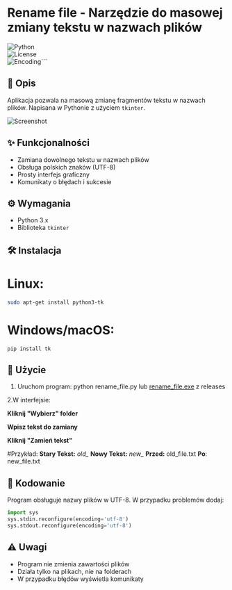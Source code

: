 # Rename file - Narzędzie do masowej zmiany tekstu w nazwach plików

![Python](https://img.shields.io/badge/Python-3.x-blue?logo=python)  
![License](https://img.shields.io/badge/License-MIT-green)  
![Encoding](https://img.shields.io/badge/Encoding-UTF--8-orange)```

## 📌 Opis
Aplikacja pozwala na masową zmianę fragmentów tekstu w nazwach plików. Napisana w Pythonie z użyciem `tkinter`.

![Screenshot](https://github.com/zbirow/Rename-file/blob/main/image.png)

## ✨ Funkcjonalności
- Zamiana dowolnego tekstu w nazwach plików
- Obsługa polskich znaków (UTF-8)
- Prosty interfejs graficzny
- Komunikaty o błędach i sukcesie

## ⚙️ Wymagania
- Python 3.x
- Biblioteka `tkinter`

## 🛠️ Instalacja
# Linux:
```bash
sudo apt-get install python3-tk
```
# Windows/macOS:
```bush
pip install tk
```
## 🚀 Użycie
1. Uruchom program:
python rename_file.py
lub [rename_file.exe](https://github.com/zbirow/Rename-file/releases "rename_file.exe") z releases

2.W interfejsie:

**Kliknij "Wybierz" folder**

**Wpisz tekst do zamiany**

**Kliknij "Zamień tekst"**

#Przykład:
**Stary Tekst:** *old_*
**Nowy Tekst:** *new_*
**Przed:** old_file.txt
**Po**: new_file.txt

## 💾 Kodowanie
Program obsługuje nazwy plików w UTF-8. W przypadku problemów dodaj:
```python
import sys
sys.stdin.reconfigure(encoding='utf-8')
sys.stdout.reconfigure(encoding='utf-8')
```

## ⚠️ Uwagi
- Program nie zmienia zawartości plików
- Działa tylko na plikach, nie na folderach
- W przypadku błędów wyświetla komunikaty
